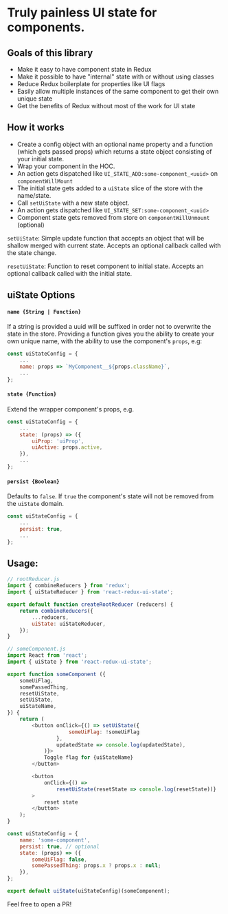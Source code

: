 # Truly painless UI state for components.

## Goals of this library
- Make it easy to have component state in Redux
- Make it possible to have "internal" state with or without using classes
- Reduce Redux boilerplate for properties like UI flags
- Easily allow multiple instances of the same component to get their own unique state
- Get the benefits of Redux without most of the work for UI state

## How it works
- Create a config object with an optional name property and a function (which gets passed props) which returns a state object consisting of your initial state.
- Wrap your component in the HOC.
- An action gets dispatched like `UI_STATE_ADD:some-component_<uuid>` on `componentWillMount`
- The initial state gets added to a `uiState` slice of the store with the name/state.
- Call `setUiState` with a new state object.
- An action gets dispatched like `UI_STATE_SET:some-component_<uuid>`
- Component state gets removed from store on `componentWillUnmount` (optional)

`setUiState`: Simple update function that accepts an object that will be shallow merged with current state. Accepts an optional callback called with the state change.

`resetUiState`: Function to reset component to initial state. Accepts an optional callback called with the initial state.

## uiState Options

#### `name {String | Function}`
If a string is provided a uuid will be suffixed in order not to overwrite the state in the store. Providing a function gives you the ability to create your own unique name, with the ability to use the component's `props`, e.g:

```js
const uiStateConfig = {
    ...
    name: props => `MyComponent__${props.className}`,
    ...
};
```

#### `state {Function}`
Extend the wrapper component's props, e.g.
```js
const uiStateConfig = {
    ...
    state: (props) => ({
        uiProp: 'uiProp',
        uiActive: props.active,
    }),
    ...
};
```

#### `persist {Boolean}`
Defaults to `false`. If `true` the component's state will not be removed from the `uiState` domain.

```js
const uiStateConfig = {
    ...
    persist: true,
    ...
};
```


## Usage:

```javascript
// rootReducer.js
import { combineReducers } from 'redux';
import { uiStateReducer } from 'react-redux-ui-state';

export default function createRootReducer (reducers) {
    return combineReducers({
        ...reducers,
        uiState: uiStateReducer,
    });
}

// someComponent.js
import React from 'react';
import { uiState } from 'react-redux-ui-state';

export function someComponent ({
    someUiFlag,
    somePassedThing,
    resetUiState,
    setUiState,
    uiStateName,
}) {
    return (
        <button onClick={() => setUiState({
                    someUiFlag: !someUiFlag
                },
                updatedState => console.log(updatedState),
            )}>
            Toggle flag for {uiStateName}
        </button>

        <button
            onClick={() =>
                resetUiState(resetState => console.log(resetState))}
        >
            reset state
        </button>
    );
}

const uiStateConfig = {
    name: 'some-component',
    persist: true, // optional
    state: (props) => ({
        someUiFlag: false,
        somePassedThing: props.x ? props.x : null;
    }),
};

export default uiState(uiStateConfig)(someComponent);
```

Feel free to open a PR!
